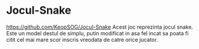 # Jocul-Snake
https://github.com/KeopSOG/Jocul-Snake
Acest joc reprezinta jocul snake. Este un model destul de simplu, putin modificat in asa fel incat sa poata fi citit cel mai mare scor inscris vreodata de catre orice jucator.
